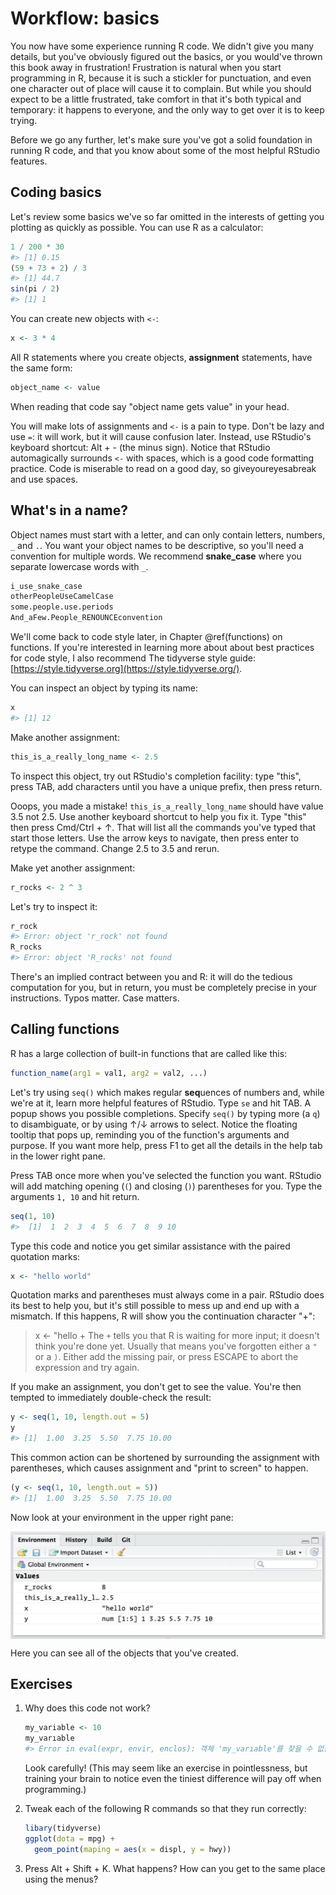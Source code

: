 # Workflow: basics

You now have some experience running R code.
We didn't give you many details, but you've obviously figured out the basics, or you would've thrown this book away in frustration!
Frustration is natural when you start programming in R, because it is such a stickler for punctuation, and even one character out of place will cause it to complain.
But while you should expect to be a little frustrated, take comfort in that it's both typical and temporary: it happens to everyone, and the only way to get over it is to keep trying.

Before we go any further, let's make sure you've got a solid foundation in running R code, and that you know about some of the most helpful RStudio features.

## Coding basics

Let's review some basics we've so far omitted in the interests of getting you plotting as quickly as possible.
You can use R as a calculator:

  
  ```r
  1 / 200 * 30
  #> [1] 0.15
  (59 + 73 + 2) / 3
  #> [1] 44.7
  sin(pi / 2)
  #> [1] 1
  ```

You can create new objects with `<-`:

  
  ```r
  x <- 3 * 4
  ```

All R statements where you create objects, **assignment** statements, have the same form:

  
  ```r
  object_name <- value
  ```

When reading that code say "object name gets value" in your head.

You will make lots of assignments and `<-` is a pain to type.
Don't be lazy and use `=`: it will work, but it will cause confusion later.
Instead, use RStudio's keyboard shortcut: Alt + - (the minus sign).
Notice that RStudio automagically surrounds `<-` with spaces, which is a good code formatting practice.
Code is miserable to read on a good day, so giveyoureyesabreak and use spaces.

## What's in a name?

Object names must start with a letter, and can only contain letters, numbers, `_` and `.`.
You want your object names to be descriptive, so you'll need a convention for multiple words.
We recommend **snake_case** where you separate lowercase words with `_`.


```r
i_use_snake_case
otherPeopleUseCamelCase
some.people.use.periods
And_aFew.People_RENOUNCEconvention
```

We'll come back to code style later, in Chapter \@ref(functions) on functions.
If you're interested in learning more about about best practices for code style, I also recommend The tidyverse style guide: [https://style.tidyverse.org](https://style.tidyverse.org/).

You can inspect an object by typing its name:


```r
x
#> [1] 12
```

Make another assignment:


```r
this_is_a_really_long_name <- 2.5
```

To inspect this object, try out RStudio's completion facility: type "this", press TAB, add characters until you have a unique prefix, then press return.

Ooops, you made a mistake!
  `this_is_a_really_long_name` should have value 3.5 not 2.5.
Use another keyboard shortcut to help you fix it.
Type "this" then press Cmd/Ctrl + ↑.
That will list all the commands you've typed that start those letters.
Use the arrow keys to navigate, then press enter to retype the command.
Change 2.5 to 3.5 and rerun.

Make yet another assignment:


```r
r_rocks <- 2 ^ 3
```

Let's try to inspect it:

  
  ```r
  r_rock
  #> Error: object 'r_rock' not found
  R_rocks
  #> Error: object 'R_rocks' not found
  ```

There's an implied contract between you and R: it will do the tedious computation for you, but in return, you must be completely precise in your instructions.
Typos matter.
Case matters.

## Calling functions

R has a large collection of built-in functions that are called like this:


```r
function_name(arg1 = val1, arg2 = val2, ...)
```

Let's try using `seq()` which makes regular **seq**uences of numbers and, while we're at it, learn more helpful features of RStudio.
Type `se` and hit TAB.
A popup shows you possible completions.
Specify `seq()` by typing more (a `q`) to disambiguate, or by using ↑/↓ arrows to select.
Notice the floating tooltip that pops up, reminding you of the function's arguments and purpose.
If you want more help, press F1 to get all the details in the help tab in the lower right pane.

Press TAB once more when you've selected the function you want.
RStudio will add matching opening (`(`) and closing (`)`) parentheses for you.
Type the arguments `1, 10` and hit return.


```r
seq(1, 10)
#>  [1]  1  2  3  4  5  6  7  8  9 10
```

Type this code and notice you get similar assistance with the paired quotation marks:


```r
x <- "hello world"
```

Quotation marks and parentheses must always come in a pair.
RStudio does its best to help you, but it's still possible to mess up and end up with a mismatch.
If this happens, R will show you the continuation character "+":

  > x <- "hello
    +
The `+` tells you that R is waiting for more input; it doesn't think you're done yet.
Usually that means you've forgotten either a `"` or a `)`. Either add the missing pair, or press ESCAPE to abort the expression and try again.

If you make an assignment, you don't get to see the value.
You're then tempted to immediately double-check the result:

  
  ```r
  y <- seq(1, 10, length.out = 5)
  y
  #> [1]  1.00  3.25  5.50  7.75 10.00
  ```

This common action can be shortened by surrounding the assignment with parentheses, which causes assignment and "print to screen" to happen.


```r
(y <- seq(1, 10, length.out = 5))
#> [1]  1.00  3.25  5.50  7.75 10.00
```

Now look at your environment in the upper right pane:

  <img src="screenshots/rstudio-env.png" width="597" style="display: block; margin: auto;" />

Here you can see all of the objects that you've created.

## Exercises

1.  Why does this code not work?

    
    ```r
    my_variable <- 10
    my_varıable
    #> Error in eval(expr, envir, enclos): 객체 'my_varıable'를 찾을 수 없습니다
    ```

    Look carefully!
    (This may seem like an exercise in pointlessness, but training your brain to notice even the tiniest difference will pay off when programming.)

2.  Tweak each of the following R commands so that they run correctly:

    
    ```r
    libary(tidyverse)
    ggplot(dota = mpg) +
      geom_point(maping = aes(x = displ, y = hwy))
    ```

3.  Press Alt + Shift + K.
    What happens?
    How can you get to the same place using the menus?
